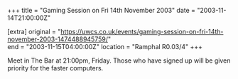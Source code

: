 +++
title = "Gaming Session on Fri 14th November 2003"
date = "2003-11-14T21:00:00Z"

[extra]
original = "https://uwcs.co.uk/events/gaming-session-on-fri-14th-november-2003-1474488945759/"    
end = "2003-11-15T04:00:00Z"
location = "Ramphal R0.03/4"
+++

Meet in The Bar at 21:00pm, Friday. Those who have signed up will be given priority for the faster computers.

